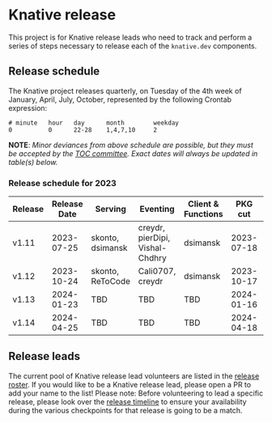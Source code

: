 # Knative release

This project is for Knative release leads who need to track and perform a series of steps necessary to release each of the `knative.dev` components.

## Release schedule

The Knative project releases quarterly, on Tuesday of the 4th week of January, April, July, October, represented by the following Crontab expression:

```
# minute   hour   day      month        weekday
0          0      22-28    1,4,7,10     2
```

**NOTE**: *Minor deviances from above schedule are possible, but they must be accepted by the [TOC committee](https://github.com/knative/community/blob/main/TECH-OVERSIGHT-COMMITTEE.md). Exact dates will always be updated in table(s) below.*

### Release schedule for 2023

| Release | Release Date | Serving             | Eventing                          | Client & Functions | PKG cut    | Unpin repos
| ------- | ------------ | ------------------- |-----------------------------------|--------------------|------------| -----------
| v1.11   | 2023-07-25   | skonto, dsimansk    | creydr, pierDipi, Vishal-Chdhry   | dsimansk           | 2023-07-18 | 2023-07-26
| v1.12   | 2023-10-24   | skonto, ReToCode    | Cali0707, creydr                  | dsimansk           | 2023-10-17 | 2023-10-25
| v1.13   | 2024-01-23   | TBD                 | TBD                               | TBD                | 2024-01-16 | 2024-01-24
| v1.14   | 2024-04-25   | TBD                 | TBD                               | TBD                | 2024-04-18 | 2024-04-26

## Release leads
The current pool of Knative release lead volunteers are listed in the [release roster](./ROSTER.md). If you would like to be a Knative release lead, please open a PR to add your name to the list! Please note: Before volunteering to lead a specific release, please look over the [release timeline](TIMELINE.md) to ensure your availability during the various checkpoints for that release is going to be a match.
